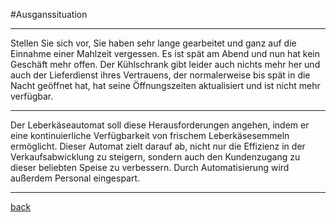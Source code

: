 #Ausganssituation
___

Stellen Sie sich vor, Sie haben sehr lange gearbeitet und ganz auf die Einnahme einer Mahlzeit vergessen. Es ist spät am Abend und nun hat kein Geschäft mehr offen. Der Kühlschrank gibt leider auch nichts mehr her  und auch der Lieferdienst ihres Vertrauens, der normalerweise bis spät in die Nacht geöffnet hat, hat seine Öffnungszeiten aktualisiert und ist nicht mehr verfügbar. 
_____

Der Leberkäseautomat soll diese Herausforderungen angehen, indem er eine kontinuierliche Verfügbarkeit von frischem Leberkäsesemmeln ermöglicht. Dieser Automat zielt darauf ab, nicht nur die Effizienz in der Verkaufsabwicklung zu steigern, sondern auch den Kundenzugang zu dieser beliebten Speise zu verbessern. Durch Automatisierung wird außerdem Personal eingespart.
_____

[back](2.Deckblatt.md)
